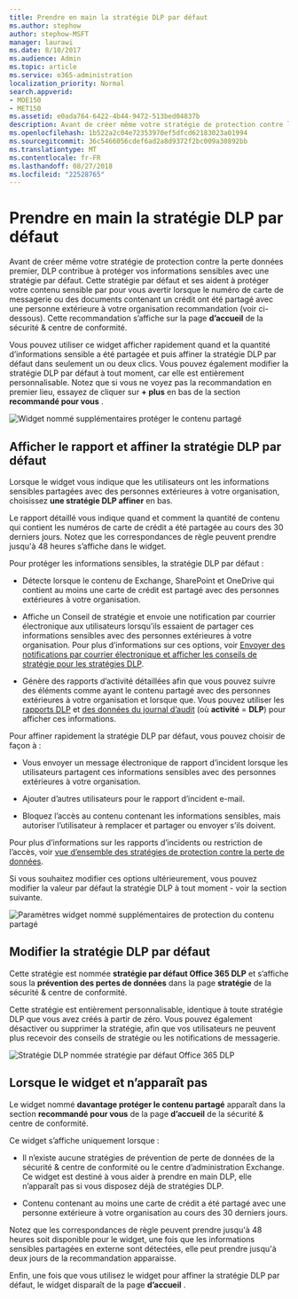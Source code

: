 ```yaml
---
title: Prendre en main la stratégie DLP par défaut
ms.author: stephow
author: stephow-MSFT
manager: laurawi
ms.date: 8/10/2017
ms.audience: Admin
ms.topic: article
ms.service: o365-administration
localization_priority: Normal
search.appverid:
- MOE150
- MET150
ms.assetid: e0ada764-6422-4b44-9472-513bed04837b
description: Avant de créer même votre stratégie de protection contre la perte données premier, DLP contribue à protéger vos informations sensibles avec une stratégie par défaut. Cette stratégie par défaut et ses aident à protéger votre contenu sensible par pour vous avertir lorsque le numéro de carte de messagerie ou des documents contenant un crédit ont été partagé avec une personne extérieure à votre organisation recommandation (voir ci-dessous).
ms.openlocfilehash: 1b522a2c04e72353970ef5dfcd62183023a01994
ms.sourcegitcommit: 36c5466056cdef6ad2a8d9372f2bc009a30892bb
ms.translationtype: MT
ms.contentlocale: fr-FR
ms.lasthandoff: 08/27/2018
ms.locfileid: "22528765"
---
```

# <a name="get-started-with-the-default-dlp-policy"></a>Prendre en main la stratégie DLP par défaut

Avant de créer même votre stratégie de protection contre la perte données premier, DLP contribue à protéger vos informations sensibles avec une stratégie par défaut. Cette stratégie par défaut et ses aident à protéger votre contenu sensible par pour vous avertir lorsque le numéro de carte de messagerie ou des documents contenant un crédit ont été partagé avec une personne extérieure à votre organisation recommandation (voir ci-dessous). Cette recommandation s’affiche sur la page **d’accueil** de la sécurité &amp; centre de conformité. 
  
Vous pouvez utiliser ce widget afficher rapidement quand et la quantité d’informations sensible a été partagée et puis affiner la stratégie DLP par défaut dans seulement un ou deux clics. Vous pouvez également modifier la stratégie DLP par défaut à tout moment, car elle est entièrement personnalisable. Notez que si vous ne voyez pas la recommandation en premier lieu, essayez de cliquer sur **+ plus** en bas de la section **recommandé pour vous** . 
  
![Widget nommé supplémentaires protéger le contenu partagé](media/2bae6dbc-cc92-4f35-b54c-c36e60226b5b.png)
  
## <a name="view-the-report-and-refine-the-default-dlp-policy"></a>Afficher le rapport et affiner la stratégie DLP par défaut

Lorsque le widget vous indique que les utilisateurs ont les informations sensibles partagées avec des personnes extérieures à votre organisation, choisissez **une stratégie DLP affiner** en bas. 
  
Le rapport détaillé vous indique quand et comment la quantité de contenu qui contient les numéros de carte de crédit a été partagée au cours des 30 derniers jours. Notez que les correspondances de règle peuvent prendre jusqu'à 48 heures s’affiche dans le widget.
  
Pour protéger les informations sensibles, la stratégie DLP par défaut :
  
- Détecte lorsque le contenu de Exchange, SharePoint et OneDrive qui contient au moins une carte de crédit est partagé avec des personnes extérieures à votre organisation.
    
- Affiche un Conseil de stratégie et envoie une notification par courrier électronique aux utilisateurs lorsqu’ils essaient de partager ces informations sensibles avec des personnes extérieures à votre organisation. Pour plus d’informations sur ces options, voir [Envoyer des notifications par courrier électronique et afficher les conseils de stratégie pour les stratégies DLP](use-notifications-and-policy-tips.md).
    
- Génère des rapports d’activité détaillées afin que vous pouvez suivre des éléments comme ayant le contenu partagé avec des personnes extérieures à votre organisation et lorsque que. Vous pouvez utiliser les [rapports DLP](view-the-dlp-reports.md) et [des données du journal d’audit](search-the-audit-log-in-security-and-compliance.md) (où **activité** = **DLP**) pour afficher ces informations.
    
Pour affiner rapidement la stratégie DLP par défaut, vous pouvez choisir de façon à :
  
- Vous envoyer un message électronique de rapport d’incident lorsque les utilisateurs partagent ces informations sensibles avec des personnes extérieures à votre organisation.
    
- Ajouter d’autres utilisateurs pour le rapport d’incident e-mail.
    
- Bloquez l’accès au contenu contenant les informations sensibles, mais autoriser l’utilisateur à remplacer et partager ou envoyer s’ils doivent.
    
Pour plus d’informations sur les rapports d’incidents ou restriction de l’accès, voir [vue d’ensemble des stratégies de protection contre la perte de données](data-loss-prevention-policies.md).
  
Si vous souhaitez modifier ces options ultérieurement, vous pouvez modifier la valeur par défaut la stratégie DLP à tout moment - voir la section suivante.
  
![Paramètres widget nommé supplémentaires de protection du contenu partagé](media/dad30a84-2715-4c0a-a5c5-44d85492363e.png)
  
## <a name="edit-the-default-dlp-policy"></a>Modifier la stratégie DLP par défaut

Cette stratégie est nommée **stratégie par défaut Office 365 DLP** et s’affiche sous la **prévention des pertes de données** dans la page **stratégie** de la sécurité &amp; centre de conformité. 
  
Cette stratégie est entièrement personnalisable, identique à toute stratégie DLP que vous avez créés à partir de zéro. Vous pouvez également désactiver ou supprimer la stratégie, afin que vos utilisateurs ne peuvent plus recevoir des conseils de stratégie ou les notifications de messagerie.
  
![Stratégie DLP nommée stratégie par défaut Office 365 DLP](media/260731e8-4d57-4c98-abec-07b052ec48d5.png)
  
## <a name="when-the-widget-does-and-does-not-appear"></a>Lorsque le widget et n’apparaît pas

Le widget nommé **davantage protéger le contenu partagé** apparaît dans la section **recommandé pour vous** de la page **d’accueil** de la sécurité &amp; centre de conformité. 
  
Ce widget s’affiche uniquement lorsque :
  
- Il n’existe aucune stratégies de prévention de perte de données de la sécurité &amp; centre de conformité ou le centre d’administration Exchange. Ce widget est destiné à vous aider à prendre en main DLP, elle n’apparaît pas si vous disposez déjà de stratégies DLP.
    
- Contenu contenant au moins une carte de crédit a été partagé avec une personne extérieure à votre organisation au cours des 30 derniers jours.
    
Notez que les correspondances de règle peuvent prendre jusqu'à 48 heures soit disponible pour le widget, une fois que les informations sensibles partagées en externe sont détectées, elle peut prendre jusqu'à deux jours de la recommandation apparaisse.
  
Enfin, une fois que vous utilisez le widget pour affiner la stratégie DLP par défaut, le widget disparaît de la page **d’accueil** . 
  

